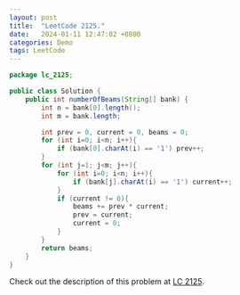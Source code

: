 ```yaml
---
layout: post
title:  "LeetCode 2125."
date:   2024-01-11 12:47:02 +0800
categories: Demo
tags: LeetCode
---
```


```java
package lc_2125;

public class Solution {
    public int numberOfBeams(String[] bank) {
        int n = bank[0].length();
        int m = bank.length;

        int prev = 0, current = 0, beams = 0;
        for (int i=0; i<n; i++){
            if (bank[0].charAt(i) == '1') prev++;
        }
        for (int j=1; j<m; j++){
            for (int i=0; i<n; i++){
                if (bank[j].charAt(i) == '1') current++;
            }
            if (current != 0){
                beams += prev * current;
                prev = current;
                current = 0;
            }
        }
        return beams;
    }
}
```

Check out the description of this problem at [LC 2125][LC-2125].

[LC-2125]: https://leetcode.com/problemset/?search=2125&page=1
